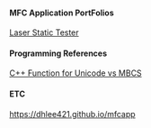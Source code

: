 <!-- <img src="\Coset2.PNG"> -->
<!-- <img src="\Coset3.PNG"> -->
#### MFC Application PortFolios ####
[Laser Static Tester](laserStaticTester.md)


#### Programming References ####
[C++ Function for Unicode vs MBCS](cppfunction_table.md)

#### ETC ####
https://dhlee421.github.io/mfcapp
